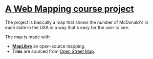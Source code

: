 # [A Web Mapping course project](<https://www.udemy.com/course/intro-to-web-programming-for-gis-and-mapping>)

The project is basically a map that shows the number of McDonald's in each state in the USA in a way that's easy for the user to see.

The map is made with:

- [**MapLibre**](<https://maplibre.org>) an open-source mapping.
- **Tiles** are sourced from [Open Street Map](<http://www.openstreetmap.org>).
